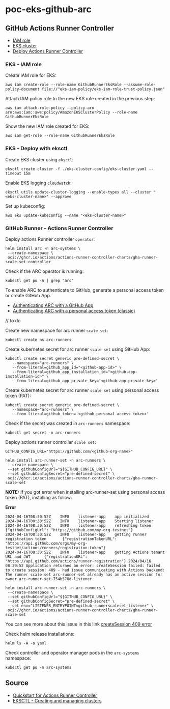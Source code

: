 # poc-eks-github-arc

## GitHub Actions Runner Controller

<!-- TOC -->

- [IAM role](#eks---iam-role)
- [EKS cluster](#eks---deploy-with-eksctl)
- [Deploy Actions Runner Controller](#github-runner---actions-runner-controller)

### EKS - IAM role

Create IAM role for EKS:
```shell
aws iam create-role --role-name GithubRunnerEksRole --assume-role-policy-document file://"eks-iam-policy/eks-iam-role-trust-policy.json"
```

Attach IAM policy role to the new EKS role created in the previous step:
```shell
aws iam attach-role-policy --policy-arn arn:aws:iam::aws:policy/AmazonEKSClusterPolicy --role-name GithubRunnerEksRole
```

Show the new IAM role created for EKS:
```shell
aws iam get-role --role-name GithubRunnerEksRole
```

### EKS - Deploy with eksctl

Create EKS cluster using `eksctl`:
```shell
eksctl create cluster -f ./eks-cluster-config/eks-cluster.yaml --timeout 15m
```

Enable EKS logging `cloudwatch`:
```shell
eksctl utils update-cluster-logging --enable-types all --cluster "<eks-cluster-name>" --approve
```

Set up kubeconfig:
```shell
aws eks update-kubeconfig --name "<eks-cluster-name>"
```

### GitHub Runner - Actions Runner Controller

Deploy actions Runner controller `operator`:
```shell
helm install arc -n arc-systems \
 --create-namespace \
 oci://ghcr.io/actions/actions-runner-controller-charts/gha-runner-scale-set-controller
```

Check if the ARC operator is running:
```shell
kubectl get po -A | grep "arc"
```

To enable ARC to authenticate to GitHub, generate a personal access token or create GitHub App.

- [Authenticating ARC with a GitHub App](https://docs.github.com/en/actions/hosting-your-own-runners/managing-self-hosted-runners-with-actions-runner-controller/authenticating-to-the-github-api#authenticating-arc-with-a-github-app)
- [Authenticating ARC with a personal access token (classic)](https://docs.github.com/en/actions/hosting-your-own-runners/managing-self-hosted-runners-with-actions-runner-controller/authenticating-to-the-github-api#authenticating-arc-with-a-personal-access-token-classic)

// to do

Create new namespace for arc runner `scale set`:
```shell
kubectl create ns arc-runners
```

Create kubernetes secret for arc runner `scale set` using GitHub App:
```shell
kubectl create secret generic pre-defined-secret \
   --namespace="arc-runners" \
   --from-literal=github_app_id="<github-app-id>" \
   --from-literal=github_app_installation_id="<github-app-installation-id>" \
   --from-literal=github_app_private_key='<github-app-private-key>'
```

Create kubernetes secret for arc runner `scale set` using personal access token (PAT):
```shell
kubectl create secret generic pre-defined-secret \
   --namespace="arc-runners" \
   --from-literal=github_token='<github-personal-access-token>'
```

Check if the secret was created in `arc-runners` namespace:
```shell
kubectl get secret -n arc-runners
```

Deploy actions runner controller `scale set`:
```shell
GITHUB_CONFIG_URL="https://github.com/<github-org-name>"

helm install arc-runner-set -n arc-runners \
 --create-namespace \
 --set githubConfigUrl="${GITHUB_CONFIG_URL}" \
 --set githubConfigSecret="pre-defined-secret" \
 oci://ghcr.io/actions/actions-runner-controller-charts/gha-runner-scale-set
```

**NOTE:** If you got error when installing arc-runner-set using personal access token (PAT), installing as follow:

**Error**
```shell
2024-04-16T08:30:52Z    INFO    listener-app    app initialized
2024-04-16T08:30:52Z    INFO    listener-app    Starting listener
2024-04-16T08:30:52Z    INFO    listener-app    refreshing token        {"githubConfigUrl": "https://github.com/my-org-testnet"}
2024-04-16T08:30:52Z    INFO    listener-app    getting runner registration token       {"registrationTokenURL": "https://api.github.com/orgs/my-org-testnet/actions/runners/registration-token"}
2024-04-16T08:30:52Z    INFO    listener-app    getting Actions tenant URL and JWT      {"registrationURL": "https://api.github.com/actions/runner-registration"} 2024/04/16 08:30:52 Application returned an error: createSession failed: failed to create session: 409 - had issue communicating with Actions backend: The runner scale set arc-runner-set already has an active session for owner arc-runner-set-754b578d-listener.
```

```shell
helm install arc-runner-set -n arc-runners \
 --create-namespace \
 --set githubConfigUrl="${GITHUB_CONFIG_URL}" \
 --set githubConfigSecret="pre-defined-secret" \
 --set env="LISTENER_ENTRYPOINT=github-runnerscaleset-listener" \
 oci://ghcr.io/actions/actions-runner-controller-charts/gha-runner-scale-set
```

You can see more about this issue in this link [createSession 409 error](https://github.com/actions/actions-runner-controller/issues/3209)

Check helm release installations:
```shell
helm ls -A -o yaml
```

Check controller and operator manager pods in the `arc-systems` namespace:
```shell
kubectl get po -n arc-systems
```






## Source

- [Quickstart for Actions Runner Controller](https://docs.github.com/en/actions/hosting-your-own-runners/managing-self-hosted-runners-with-actions-runner-controller/quickstart-for-actions-runner-controller)
- [EKSCTL - Creating and managing clusters](https://eksctl.io/usage/creating-and-managing-clusters/)

